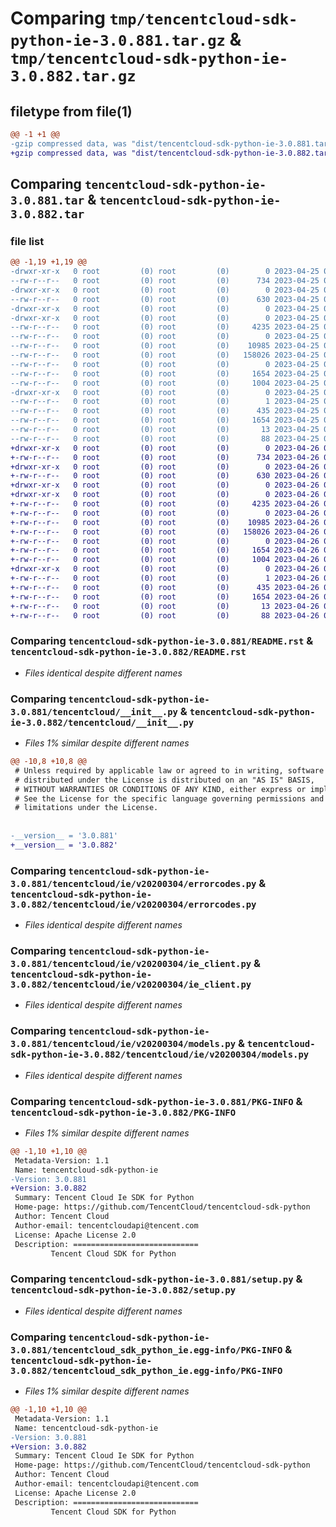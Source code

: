 # Comparing `tmp/tencentcloud-sdk-python-ie-3.0.881.tar.gz` & `tmp/tencentcloud-sdk-python-ie-3.0.882.tar.gz`

## filetype from file(1)

```diff
@@ -1 +1 @@
-gzip compressed data, was "dist/tencentcloud-sdk-python-ie-3.0.881.tar", last modified: Tue Apr 25 00:42:35 2023, max compression
+gzip compressed data, was "dist/tencentcloud-sdk-python-ie-3.0.882.tar", last modified: Wed Apr 26 03:32:50 2023, max compression
```

## Comparing `tencentcloud-sdk-python-ie-3.0.881.tar` & `tencentcloud-sdk-python-ie-3.0.882.tar`

### file list

```diff
@@ -1,19 +1,19 @@
-drwxr-xr-x   0 root         (0) root         (0)        0 2023-04-25 00:42:35.000000 tencentcloud-sdk-python-ie-3.0.881/
--rw-r--r--   0 root         (0) root         (0)      734 2023-04-25 00:42:35.000000 tencentcloud-sdk-python-ie-3.0.881/README.rst
-drwxr-xr-x   0 root         (0) root         (0)        0 2023-04-25 00:42:35.000000 tencentcloud-sdk-python-ie-3.0.881/tencentcloud/
--rw-r--r--   0 root         (0) root         (0)      630 2023-04-25 00:42:35.000000 tencentcloud-sdk-python-ie-3.0.881/tencentcloud/__init__.py
-drwxr-xr-x   0 root         (0) root         (0)        0 2023-04-25 00:42:35.000000 tencentcloud-sdk-python-ie-3.0.881/tencentcloud/ie/
-drwxr-xr-x   0 root         (0) root         (0)        0 2023-04-25 00:42:35.000000 tencentcloud-sdk-python-ie-3.0.881/tencentcloud/ie/v20200304/
--rw-r--r--   0 root         (0) root         (0)     4235 2023-04-25 00:42:35.000000 tencentcloud-sdk-python-ie-3.0.881/tencentcloud/ie/v20200304/errorcodes.py
--rw-r--r--   0 root         (0) root         (0)        0 2023-04-25 00:42:35.000000 tencentcloud-sdk-python-ie-3.0.881/tencentcloud/ie/v20200304/__init__.py
--rw-r--r--   0 root         (0) root         (0)    10985 2023-04-25 00:42:35.000000 tencentcloud-sdk-python-ie-3.0.881/tencentcloud/ie/v20200304/ie_client.py
--rw-r--r--   0 root         (0) root         (0)   158026 2023-04-25 00:42:35.000000 tencentcloud-sdk-python-ie-3.0.881/tencentcloud/ie/v20200304/models.py
--rw-r--r--   0 root         (0) root         (0)        0 2023-04-25 00:42:35.000000 tencentcloud-sdk-python-ie-3.0.881/tencentcloud/ie/__init__.py
--rw-r--r--   0 root         (0) root         (0)     1654 2023-04-25 00:42:35.000000 tencentcloud-sdk-python-ie-3.0.881/PKG-INFO
--rw-r--r--   0 root         (0) root         (0)     1004 2023-04-25 00:42:35.000000 tencentcloud-sdk-python-ie-3.0.881/setup.py
-drwxr-xr-x   0 root         (0) root         (0)        0 2023-04-25 00:42:35.000000 tencentcloud-sdk-python-ie-3.0.881/tencentcloud_sdk_python_ie.egg-info/
--rw-r--r--   0 root         (0) root         (0)        1 2023-04-25 00:42:35.000000 tencentcloud-sdk-python-ie-3.0.881/tencentcloud_sdk_python_ie.egg-info/dependency_links.txt
--rw-r--r--   0 root         (0) root         (0)      435 2023-04-25 00:42:35.000000 tencentcloud-sdk-python-ie-3.0.881/tencentcloud_sdk_python_ie.egg-info/SOURCES.txt
--rw-r--r--   0 root         (0) root         (0)     1654 2023-04-25 00:42:35.000000 tencentcloud-sdk-python-ie-3.0.881/tencentcloud_sdk_python_ie.egg-info/PKG-INFO
--rw-r--r--   0 root         (0) root         (0)       13 2023-04-25 00:42:35.000000 tencentcloud-sdk-python-ie-3.0.881/tencentcloud_sdk_python_ie.egg-info/top_level.txt
--rw-r--r--   0 root         (0) root         (0)       88 2023-04-25 00:42:35.000000 tencentcloud-sdk-python-ie-3.0.881/setup.cfg
+drwxr-xr-x   0 root         (0) root         (0)        0 2023-04-26 03:32:50.000000 tencentcloud-sdk-python-ie-3.0.882/
+-rw-r--r--   0 root         (0) root         (0)      734 2023-04-26 03:32:50.000000 tencentcloud-sdk-python-ie-3.0.882/README.rst
+drwxr-xr-x   0 root         (0) root         (0)        0 2023-04-26 03:32:50.000000 tencentcloud-sdk-python-ie-3.0.882/tencentcloud/
+-rw-r--r--   0 root         (0) root         (0)      630 2023-04-26 03:32:50.000000 tencentcloud-sdk-python-ie-3.0.882/tencentcloud/__init__.py
+drwxr-xr-x   0 root         (0) root         (0)        0 2023-04-26 03:32:50.000000 tencentcloud-sdk-python-ie-3.0.882/tencentcloud/ie/
+drwxr-xr-x   0 root         (0) root         (0)        0 2023-04-26 03:32:50.000000 tencentcloud-sdk-python-ie-3.0.882/tencentcloud/ie/v20200304/
+-rw-r--r--   0 root         (0) root         (0)     4235 2023-04-26 03:32:50.000000 tencentcloud-sdk-python-ie-3.0.882/tencentcloud/ie/v20200304/errorcodes.py
+-rw-r--r--   0 root         (0) root         (0)        0 2023-04-26 03:32:50.000000 tencentcloud-sdk-python-ie-3.0.882/tencentcloud/ie/v20200304/__init__.py
+-rw-r--r--   0 root         (0) root         (0)    10985 2023-04-26 03:32:50.000000 tencentcloud-sdk-python-ie-3.0.882/tencentcloud/ie/v20200304/ie_client.py
+-rw-r--r--   0 root         (0) root         (0)   158026 2023-04-26 03:32:50.000000 tencentcloud-sdk-python-ie-3.0.882/tencentcloud/ie/v20200304/models.py
+-rw-r--r--   0 root         (0) root         (0)        0 2023-04-26 03:32:50.000000 tencentcloud-sdk-python-ie-3.0.882/tencentcloud/ie/__init__.py
+-rw-r--r--   0 root         (0) root         (0)     1654 2023-04-26 03:32:50.000000 tencentcloud-sdk-python-ie-3.0.882/PKG-INFO
+-rw-r--r--   0 root         (0) root         (0)     1004 2023-04-26 03:32:50.000000 tencentcloud-sdk-python-ie-3.0.882/setup.py
+drwxr-xr-x   0 root         (0) root         (0)        0 2023-04-26 03:32:50.000000 tencentcloud-sdk-python-ie-3.0.882/tencentcloud_sdk_python_ie.egg-info/
+-rw-r--r--   0 root         (0) root         (0)        1 2023-04-26 03:32:50.000000 tencentcloud-sdk-python-ie-3.0.882/tencentcloud_sdk_python_ie.egg-info/dependency_links.txt
+-rw-r--r--   0 root         (0) root         (0)      435 2023-04-26 03:32:50.000000 tencentcloud-sdk-python-ie-3.0.882/tencentcloud_sdk_python_ie.egg-info/SOURCES.txt
+-rw-r--r--   0 root         (0) root         (0)     1654 2023-04-26 03:32:50.000000 tencentcloud-sdk-python-ie-3.0.882/tencentcloud_sdk_python_ie.egg-info/PKG-INFO
+-rw-r--r--   0 root         (0) root         (0)       13 2023-04-26 03:32:50.000000 tencentcloud-sdk-python-ie-3.0.882/tencentcloud_sdk_python_ie.egg-info/top_level.txt
+-rw-r--r--   0 root         (0) root         (0)       88 2023-04-26 03:32:50.000000 tencentcloud-sdk-python-ie-3.0.882/setup.cfg
```

### Comparing `tencentcloud-sdk-python-ie-3.0.881/README.rst` & `tencentcloud-sdk-python-ie-3.0.882/README.rst`

 * *Files identical despite different names*

### Comparing `tencentcloud-sdk-python-ie-3.0.881/tencentcloud/__init__.py` & `tencentcloud-sdk-python-ie-3.0.882/tencentcloud/__init__.py`

 * *Files 1% similar despite different names*

```diff
@@ -10,8 +10,8 @@
 # Unless required by applicable law or agreed to in writing, software
 # distributed under the License is distributed on an "AS IS" BASIS,
 # WITHOUT WARRANTIES OR CONDITIONS OF ANY KIND, either express or implied.
 # See the License for the specific language governing permissions and
 # limitations under the License.
 
 
-__version__ = '3.0.881'
+__version__ = '3.0.882'
```

### Comparing `tencentcloud-sdk-python-ie-3.0.881/tencentcloud/ie/v20200304/errorcodes.py` & `tencentcloud-sdk-python-ie-3.0.882/tencentcloud/ie/v20200304/errorcodes.py`

 * *Files identical despite different names*

### Comparing `tencentcloud-sdk-python-ie-3.0.881/tencentcloud/ie/v20200304/ie_client.py` & `tencentcloud-sdk-python-ie-3.0.882/tencentcloud/ie/v20200304/ie_client.py`

 * *Files identical despite different names*

### Comparing `tencentcloud-sdk-python-ie-3.0.881/tencentcloud/ie/v20200304/models.py` & `tencentcloud-sdk-python-ie-3.0.882/tencentcloud/ie/v20200304/models.py`

 * *Files identical despite different names*

### Comparing `tencentcloud-sdk-python-ie-3.0.881/PKG-INFO` & `tencentcloud-sdk-python-ie-3.0.882/PKG-INFO`

 * *Files 1% similar despite different names*

```diff
@@ -1,10 +1,10 @@
 Metadata-Version: 1.1
 Name: tencentcloud-sdk-python-ie
-Version: 3.0.881
+Version: 3.0.882
 Summary: Tencent Cloud Ie SDK for Python
 Home-page: https://github.com/TencentCloud/tencentcloud-sdk-python
 Author: Tencent Cloud
 Author-email: tencentcloudapi@tencent.com
 License: Apache License 2.0
 Description: ============================
         Tencent Cloud SDK for Python
```

### Comparing `tencentcloud-sdk-python-ie-3.0.881/setup.py` & `tencentcloud-sdk-python-ie-3.0.882/setup.py`

 * *Files identical despite different names*

### Comparing `tencentcloud-sdk-python-ie-3.0.881/tencentcloud_sdk_python_ie.egg-info/PKG-INFO` & `tencentcloud-sdk-python-ie-3.0.882/tencentcloud_sdk_python_ie.egg-info/PKG-INFO`

 * *Files 1% similar despite different names*

```diff
@@ -1,10 +1,10 @@
 Metadata-Version: 1.1
 Name: tencentcloud-sdk-python-ie
-Version: 3.0.881
+Version: 3.0.882
 Summary: Tencent Cloud Ie SDK for Python
 Home-page: https://github.com/TencentCloud/tencentcloud-sdk-python
 Author: Tencent Cloud
 Author-email: tencentcloudapi@tencent.com
 License: Apache License 2.0
 Description: ============================
         Tencent Cloud SDK for Python
```

